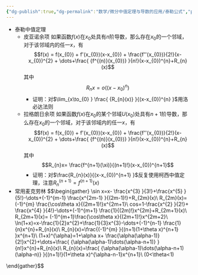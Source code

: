 ```yaml
---
{"dg-publish":true,"dg-permalink":"数学/微分中值定理与导数的应用/泰勒公式","permalink":"/数学/微分中值定理与导数的应用/泰勒公式/","dgHomeLink":true,"dgPassFrontmatter":false}
---
```



- 泰勒中值定理
	- 皮亚诺余项
		如果函数$f(x)$在$x_{0}$处具有$n$阶导数，那么存在$x_{0}$的一个邻域，对于该邻域内的任一$x$，有$$f(x) = f(x_{0}) + f'(x_{0})(x-x_{0}) + \frac{f''(x_{0})}{2!}(x-x_{0})^{2} + \dots+\frac{ {f^{(n)}(x_{0})} }{n!}(x-x_{0})^{n}+R_{n}(x)$$其中$$R_{n}x=o((x-x_{0})^{n})$$
		- 证明：对$\lim_{x\to_{0} } \frac{ {R_{n}(x)} }{(x-x_{0})^{n} }$用洛必达法则
	- 拉格朗日余项
		如果函数$f(x)$在$x_{0}$的某个邻域$U(x_{0})$处具有$n+1$阶导数，那么存在$x_{0}$的一个邻域，对于该邻域内的任一$x$，有$$f(x) = f(x_{0}) + f'(x_{0})(x-x_{0}) + \frac{f''(x_{0})}{2!}(x-x_{0})^{2} + \dots+\frac{ {f^{(n)}(x_{0})} }{n!}(x-x_{0})^{n}+R_{n}(x)$$其中$$R_{n}x= \frac{f^{n+1}(\xi)}{(n+1)!}(x-x_{0})^{n+1}$$
		- 证明：对$\frac{R_{n}(x)}{(x-x_{0})^{n+1} }$反复使用柯西中值定理，注意$R^{(n+1)}_{n}=f^{(n+1)}(x)$
- 常用麦克劳林
	$$\begin{gather}
\sin x=x- \frac{x^{3} }{3!}+\frac{x^{5} }{5!}-\dots+(-1)^{m-1} \frac{x^{2m-1} }{(2m-1)!}+R_{2m}(x)\\
R_{2m}(x)=(-1)^{m} \frac{\cos\theta x}{(2m+1)!}x^{2m+1}\\
cos=1-\frac{x^{2} }{2!}+ \frac{x^{4} }{4!}-\dots+(-1)^{m+1} \frac{1}{(2m)!}x^{2m}+R_{2m+1}(x)\\
R_{2m+1}(x)= (-1)^{m+1}\frac{\cos\theta x}{(2m+1)!}x^{2m+2}\\
\ln(1+x)=x-\frac{1}{2}x^{2}+\frac{1}{3}x^{3}-\dots+(-1)^{n-1} \frac{1}{n}x^{n}+R_{n}(x)\\
R_{n}(x)=\frac{(-1)^{m} }{(n+1)(1+\theta x)^{n+1} }x^{n+1}\\
(1+x)^{\alpha}=1+\alpha x+ \frac{\alpha(\alpha-1)}{2!}x^{2}+\dots+\frac{ {\alpha(\alpha-1)\dots(\alpha-n+1)} }{n!}x^{n}+R_{n}(x)\\
R_{n}(x)=\frac{ {\alpha(\alpha-1)\dots(\alpha-n+1)(\alpha-n)} }{(n+1)!}(1+\theta x)^{\alpha-n-1}x^{n+1}\\
(0<\theta<1)


\end{gather}$$